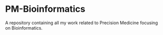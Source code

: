 # PM-Bioinformatics
A repository containing all my work related to Precision Medicine focusing on Bioinformatics.

